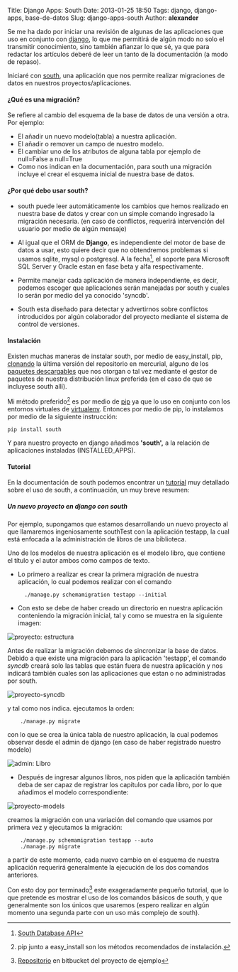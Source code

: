 Title: Django Apps: South
Date: 2013-01-25 18:50
Tags: django, django-apps, base-de-datos
Slug: django-apps-south
Author: __alexander__

Se me ha dado por iniciar una revisión de algunas de las aplicaciones que uso en conjunto con [django][django], lo que me permitirá de algún modo no solo el transmitir conocimiento, sino también afianzar lo que sé, ya que para redactar los artículos deberé de leer un tanto de la documentación (a modo de repaso).

Iniciaré con [south][south], una aplicación que nos permite realizar migraciones de datos en nuestros proyectos/aplicaciones.

#### ¿Qué es una migración?

Se refiere al cambio del esquema de la base de datos de una versión a otra. Por ejemplo:

- El añadir un nuevo modelo(tabla) a nuestra aplicación.
- El añadir o remover un campo de nuestro modelo.
- El cambiar uno de los atributos de alguna tabla por ejemplo de null=False a null=True
- Como nos indican en la documentación, para south una migración incluye el crear el esquema inicial de nuestra base de datos.

#### ¿Por qué debo usar south?

- south puede leer automáticamente los cambios que hemos realizado en nuestra base de datos y crear con un simple comando ingresado la migración necesaria. (en caso de conflictos, requerirá intervención del usuario por medio de algún mensaje)

- Al igual que el ORM  de **Django**, es independiente del motor de base de datos a usar, esto quiere decir que no obtendremos problemas si usamos sqlite, mysql o postgresql. A la fecha[^database-api], el soporte para Microsoft SQL Server y Oracle estan en fase beta y alfa respectivamente.

- Permite manejar cada aplicación de manera independiente, es decir, podemos escoger que aplicaciones serán manejadas por south y cuales lo serán por medio del ya conocido 'syncdb'.

- South esta diseñado para detectar y advertirnos sobre conflictos introducidos por algún colaborador del proyecto mediante el sistema de control de versiones.


#### Instalación

Existen muchas maneras de instalar south, por medio de easy_install, pip, [clonando][south-mercurial] la última versión del repositorio en mercurial, alguno de los [paquetes descargables][south-packages] que nos otorgan o tal vez mediante el gestor de paquetes de nuestra distribución linux preferida (en el caso de que se incluyese south allí).

Mi método preferido[^south-install] es por medio de [pip][pip] ya que lo uso en conjunto con los entornos virtuales de [virtualenv][virtualenv]. Entonces por medio de pip, lo instalamos por medio de la siguiente instrucción:

~~~
pip install south
~~~

Y para nuestro proyecto en django añadimos **'south',** a la relación de aplicaciones instaladas (INSTALLED_APPS).

#### Tutorial

En la documentación de south podemos encontrar un [tutorial][south-tutorial] muy detallado sobre el uso de south, a continuación, un muy breve resumen:

##### Un nuevo proyecto en django con south

Por ejemplo, supongamos que estamos desarrollando un nuevo proyecto al que llamaremos ingeniosamente southTest con la aplicación testapp, la cual está enfocada a la administración de libros de una biblioteca.

Uno de los modelos de nuestra aplicación es el modelo libro, que contiene el título y el autor ambos como campos de texto.

- Lo primero a realizar es crear la primera migración de nuestra aplicación, lo cual podemos realizar con el comando

        ./manage.py schemamigration testapp --initial

- Con esto se debe de haber creado un directorio en nuestra aplicación conteniendo la migración inicial, tal y como se muestra en la siguiente imagen:

![proyecto: estructura][proyecto-estructura-01]

Antes de realizar la migración debemos de sincronizar la base de datos. Debido a que existe una migración para la aplicación 'testapp', el comando *syncdb* creará solo las tablas que están fuera de nuestra aplicación y nos indicará también cuales son las aplicaciones que estan o no administradas por south.

![proyecto-syncdb][proyecto-syncdb-01]

y tal como nos indica. ejecutamos la orden:

        ./manage.py migrate

con lo que se crea la única tabla de nuestro aplicación, la cual podemos observar desde el admin de django (en caso de haber registrado nuestro modelo)

![admin: Libro][admin-libro-01]

- Después de ingresar algunos libros, nos piden que la aplicación también deba de ser capaz de registrar los capítulos por cada libro, por lo que añadimos el modelo correspondiente:

![proyecto-models][proyecto-models]

creamos la migración con una variación del comando que usamos por primera vez y ejecutamos la migración:

        ./manage.py schemamigration testapp --auto
        ./manage.py migrate

a partir de este momento, cada nuevo cambio en el esquema de nuestra aplicación requerirá generalmente la ejecución de los dos comandos anteriores.

Con esto doy por terminado[^repo] este exageradamente pequeño tutorial, que lo que pretende es mostrar el uso de los comandos básicos de south, y que generalmente son los únicos que usaremos (espero realizar en algún momento una segunda parte con un uso más complejo de south).



[^database-api]: [South Database API][database-api]
[^south-install]: pip junto a easy_install son los métodos recomendados de instalación.
[^repo]: [Repositorio][repo] en bitbucket del proyecto de ejemplo

[django]: https://www.djangoproject.com/
[south]: http://south.aeracode.org/
[database-api]: http://south.readthedocs.org/en/latest/databaseapi.html#database-specific-issues
[south-mercurial]: http://south.readthedocs.org/en/0.7.6/installation.html#using-mercurial
[south-packages]: http://south.readthedocs.org/en/0.7.6/installation.html#using-downloadable-archives
[virtualenv]: http://www.virtualenv.org/en/latest/
[pip]: http://www.pip-installer.org/en/latest/
[south-tutorial]: http://south.readthedocs.org/en/latest/tutorial/index.html#tutorial
[repo]: https://bitbucket.org/__alexander__/test-django-south

[proyecto-estructura-01]: /pictures/django-south-02.png 'Estructura del proyecto'
[proyecto-syncdb-01]: /pictures/django-south-03.png 'syncdb'
[admin-libro-01]: /pictures/django-south-01.png 'admin: libro'
[proyecto-models]: /pictures/django-south-04.png 'models.py'